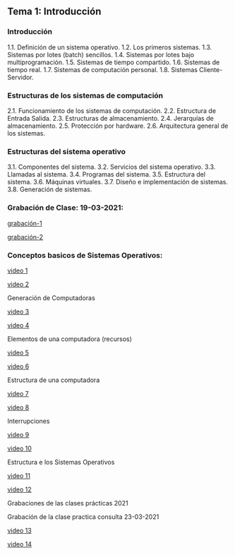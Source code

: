## Tema 1: Introducción

### Introducción

1.1. Definición de un sistema operativo. 1.2. Los primeros sistemas. 1.3. Sistemas por lotes (batch) sencillos. 1.4. Sistemas por lotes bajo multiprogramación. 1.5. Sistemas de tiempo compartido. 1.6. Sistemas de tiempo real. 1.7. Sistemas de computación personal. 1.8. Sistemas Cliente-Servidor.

### Estructuras de los sistemas de computación

2.1. Funcionamiento de los sistemas de computación. 2.2. Estructura de Entrada Salida. 2.3. Estructuras de almacenamiento. 2.4. Jerarquías de almacenamiento. 2.5. Protección por hardware. 2.6. Arquitectura general de los sistemas.

### Estructuras del sistema operativo

3.1. Componentes del sistema. 3.2. Servicios del sistema operativo. 3.3. Llamadas al sistema. 3.4. Programas del sistema. 3.5. Estructura del sistema. 3.6. Máquinas virtuales. 3.7. Diseño e implementación de sistemas. 3.8. Generación de sistemas.

### Grabación de Clase: 19-03-2021:

[grabación-1](https://drive.google.com/file/d/1F_mKBL7xMMgYS3drdeU2DlVW3y_sx-21/view?usp=sharing)

[grabación-2](https://drive.google.com/file/d/1r1c6PWfSlK3WmF1ri6rnevYBWJFoJJVC/view?usp=sharing)

### Conceptos basicos de Sistemas Operativos:

[video 1](https://youtu.be/Q-spkAY96YA)

[video 2](https://youtu.be/Q-spkAY96YA)

Generación de Computadoras

[video 3](https://youtu.be/u1lthXqbMgw)

[video 4](https://youtu.be/u1lthXqbMgw)

Elementos de una computadora (recursos)

[video 5](https://youtu.be/T6r-5JDKhR0)

[video 6](https://youtu.be/T6r-5JDKhR0)

Estructura de una computadora

[video 7](https://youtu.be/8gc_-CxjguQ)

[video 8](https://youtu.be/8gc_-CxjguQ)

Interrupciones

[video 9](https://youtu.be/sGSARVw3kcQ)

[video 10](https://youtu.be/sGSARVw3kcQ)

Estructura e los Sistemas Operativos

[video 11](https://youtu.be/Mryx8fhH8i4)

[video 12](https://youtu.be/Mryx8fhH8i4)

Grabaciones de las clases prácticas 2021

Grabación de la clase practica consulta 23-03-2021

[video 13](https://drive.google.com/file/d/1dSX4HyAW0pN7_lEz1Kpdk6I2AmIN9gKY/view?usp=sharing)

[video 14](https://drive.google.com/file/d/1pl9gm17oWNbWMmkOn1AFphz6GPr3E9r5/view?usp=sharing)
